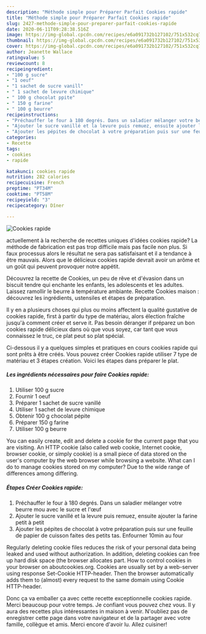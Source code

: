 ```yaml
---
description: "Méthode simple pour Préparer Parfait Cookies rapide"
title: "Méthode simple pour Préparer Parfait Cookies rapide"
slug: 2427-methode-simple-pour-preparer-parfait-cookies-rapide
date: 2020-06-11T09:28:38.516Z
image: https://img-global.cpcdn.com/recipes/e6a091732b127102/751x532cq70/cookies-rapide-photo-principale-de-la-recette.jpg
thumbnail: https://img-global.cpcdn.com/recipes/e6a091732b127102/751x532cq70/cookies-rapide-photo-principale-de-la-recette.jpg
cover: https://img-global.cpcdn.com/recipes/e6a091732b127102/751x532cq70/cookies-rapide-photo-principale-de-la-recette.jpg
author: Jeanette Wallace
ratingvalue: 5
reviewcount: 8
recipeingredient:
- "100 g sucre"
- "1 oeuf"
- "1 sachet de sucre vanill"
- " 1 sachet de levure chimique"
- " 100 g chocolat ppite"
- " 150 g farine"
- " 100 g beurre"
recipeinstructions:
- "Préchauffer le four à 180 degrés. Dans un saladier mélanger votre beurre mou avec le sucre et l&#39;œuf"
- "Ajouter le sucre vanillé et la levure puis remuez, ensuite ajouter la farine petit à petit"
- "Ajouter les pépites de chocolat à votre préparation puis sur une feuille de papier de cuisson faites des petits tas. Enfourner 10min au four"
categories:
- Recette
tags:
- cookies
- rapide

katakunci: cookies rapide 
nutrition: 282 calories
recipecuisine: French
preptime: "PT34M"
cooktime: "PT58M"
recipeyield: "3"
recipecategory: Dîner

---
```



![Cookies rapide](https://img-global.cpcdn.com/recipes/e6a091732b127102/751x532cq70/cookies-rapide-photo-principale-de-la-recette.jpg)

actuellement à la recherche de recettes uniques d'idées cookies rapide? La méthode de fabrication est pas trop difficile mais pas facile non plus. Si faux processus alors le résultat ne sera pas satisfaisant et il a tendance à être mauvais. Alors que le délicieux cookies rapide devrait avoir un arôme et un goût qui peuvent provoquer notre appétit.

Découvrez la recette de Cookies, un peu de rêve et d&#39;évasion dans un biscuit tendre qui enchante les enfants, les adolescents et les adultes. Laissez ramollir le beurre à température ambiante. Recette Cookies maison : découvrez les ingrédients, ustensiles et étapes de préparation.

Il y en a plusieurs choses qui plus ou moins affectent la qualité gustative de cookies rapide, first à partir du type de matériau, alors élection fraîche jusqu'à comment créer et serve it. Pas besoin déranger if préparez un bon cookies rapide délicieux dans où que vous soyez, car tant que vous connaissez le truc, ce plat peut so plat spécial.


Ci-dessous il y a quelques simples et pratiques en cours cookies rapide qui sont prêts à être créés. Vous pouvez créer Cookies rapide utiliser 7 type de matériau et 3 étapes création. Voici les étapes dans préparer le plat.

<!--inarticleads1-->

##### Les ingrédients nécessaires pour faire Cookies rapide:

1. Utiliser 100 g sucre
1. Fournir 1 oeuf
1. Préparer 1 sachet de sucre vanillé
1. Utiliser  1 sachet de levure chimique
1. Obtenir  100 g chocolat pépite
1. Préparer  150 g farine
1. Utiliser  100 g beurre


You can easily create, edit and delete a cookie for the current page that you are visiting. An HTTP cookie (also called web cookie, Internet cookie, browser cookie, or simply cookie) is a small piece of data stored on the user&#39;s computer by the web browser while browsing a website. What can I do to manage cookies stored on my computer? Due to the wide range of differences among differing. 

<!--inarticleads2-->

##### Étapes Créer Cookies rapide:

1. Préchauffer le four à 180 degrés. Dans un saladier mélanger votre beurre mou avec le sucre et l&#39;œuf
1. Ajouter le sucre vanillé et la levure puis remuez, ensuite ajouter la farine petit à petit
1. Ajouter les pépites de chocolat à votre préparation puis sur une feuille de papier de cuisson faites des petits tas. Enfourner 10min au four


Regularly deleting cookie files reduces the risk of your personal data being leaked and used without authorization. In addition, deleting cookies can free up hard disk space (the browser allocates part. How to control cookies in your browser on aboutcookies.org. Cookies are usually set by a web-server using response Set-Cookie HTTP-header. Then the browser automatically adds them to (almost) every request to the same domain using Cookie HTTP-header. 


Donc ça va emballer ça avec cette recette exceptionnelle cookies rapide. Merci beaucoup pour votre temps. Je confiant vous pouvez chez vous. Il y aura des recettes plus  intéressantes in maison à venir. N'oubliez pas de enregistrer cette page dans votre navigateur et de la partager avec votre famille, collègue et amis. Merci encore d'avoir lu. Allez cuisiner!
